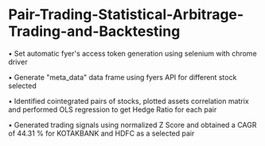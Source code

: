 # Pair-Trading-Statistical-Arbitrage-Trading-and-Backtesting


• Set automatic fyer's access token generation using selenium with chrome driver

• Generate "meta_data" data frame using fyers API for different stock selected

• Identified cointegrated pairs of stocks, plotted assets correlation matrix and performed OLS regression to get Hedge Ratio for each pair

• Generated trading signals using normalized Z Score and obtained a CAGR of 44.31 % for KOTAKBANK and HDFC as a selected pair
